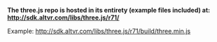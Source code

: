 **The three.js repo is hosted in its entirety (example files included) at: http://sdk.altvr.com/libs/three.js/r71/**

Example: http://sdk.altvr.com/libs/three.js/r71/build/three.min.js